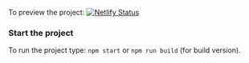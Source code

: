 To preview the project: [![Netlify Status](https://api.netlify.com/api/v1/badges/fef6cd4c-4e12-465a-9e2b-5ce1f58794e6/deploy-status)](https://app.netlify.com/sites/paimon-impact/deploys)

### Start the project

To run the project type: `npm start` or `npm run build` (for build version).
